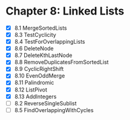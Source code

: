 # Chapter 8: Linked Lists

- [x] 8.1 MergeSortedLists
- [x] 8.3 TestCyclicity
- [x] 8.4 TestForOverlappingLists
- [x] 8.6 DeleteNode
- [x] 8.7 DeleteKthLastNode
- [x] 8.8 RemoveDuplicatesFromSortedList
- [x] 8.9 CyclicRightShift
- [x] 8.10 EvenOddMerge
- [x] 8.11 Palindromic
- [x] 8.12 ListPivot
- [x] 8.13 AddIntegers
- [ ] 8.2 ReverseSingleSublist
- [ ] 8.5 FindOverlappingWithCycles
